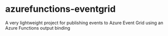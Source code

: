 # azurefunctions-eventgrid
A very lightweight project for publishing events to Azure Event Grid using an Azure Functions output binding
